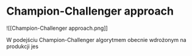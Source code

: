 # Champion-Challenger approach
![[Champion-Challenger approach.png]]

W podejściu Champion-Challenger algorytmem obecnie wdrożonym na produkcji jes